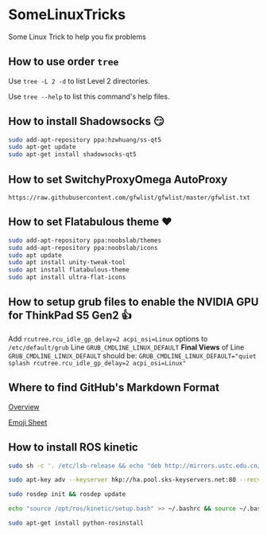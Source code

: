 # SomeLinuxTricks
Some Linux Trick to help you fix problems

## How to use order `tree`
Use `tree -L 2 -d` to list Level 2 directories.

Use `tree --help` to list this command's help files.

## How to install Shadowsocks :smirk:
```bash
sudo add-apt-repository ppa:hzwhuang/ss-qt5
sudo apt-get update
sudo apt-get install shadowsocks-qt5
```
## How to set SwitchyProxyOmega AutoProxy
```
https://raw.githubusercontent.com/gfwlist/gfwlist/master/gfwlist.txt
```

## How to set Flatabulous theme :heart:
```bash
sudo add-apt-repository ppa:noobslab/themes
sudo add-apt-repository ppa:noobslab/icons  
sudo apt update 
sudo apt install unity-tweak-tool
sudo apt install flatabulous-theme
sudo apt install ultra-flat-icons
```

## How to setup grub files to enable the NVIDIA GPU for ThinkPad S5 Gen2 :+1:
Add `rcutree.rcu_idle_gp_delay=2 acpi_osi=Linux` options to `/etc/default/grub` Line `GRUB_CMDLINE_LINUX_DEFAULT`
**Final Views** of Line `GRUB_CMDLINE_LINUX_DEFAULT` should be:
`GRUB_CMDLINE_LINUX_DEFAULT="quiet splash rcutree.rcu_idle_gp_delay=2 acpi_osi=Linux"`

## Where to find GitHub's Markdown Format
[Overview](https://guides.github.com/features/mastering-markdown/#GitHub-flavored-markdown)

[Emoji Sheet](https://github.com/ikatyang/emoji-cheat-sheet/blob/master/README.md)

## How to install ROS kinetic
```bash
sudo sh -c '. /etc/lsb-release && echo "deb http://mirrors.ustc.edu.cn/ros/ubuntu/ $DISTRIB_CODENAME main" > /etc/apt/sources.list.d/ros-latest.list'
```
```bash
sudo apt-key adv --keyserver hkp://ha.pool.sks-keyservers.net:80 --recv-key 0xB01FA116 && sudo apt-get update
```
```bash
sudo rosdep init && rosdep update
```
```bash
echo "source /opt/ros/kinetic/setup.bash" >> ~/.bashrc && source ~/.bashrc
```
```bash
sudo apt-get install python-rosinstall
```